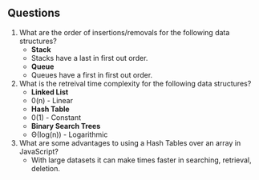 ## Questions
1. What are the order of insertions/removals for the following data structures?
   - **Stack**
    - Stacks have a last in first out order.
   - **Queue**
    - Queues have a first in first out order.
2. What is the retreival time complexity for the following data structures?
   - **Linked List**
    - 0(n) - Linear
   - **Hash Table**
    - 0(1) - Constant
   - **Binary Search Trees**
    - Θ(log(n)) - Logarithmic
3. What are some advantages to using a Hash Tables over an array in JavaScript?
    - With large datasets it can make times faster in searching, retrieval, deletion.